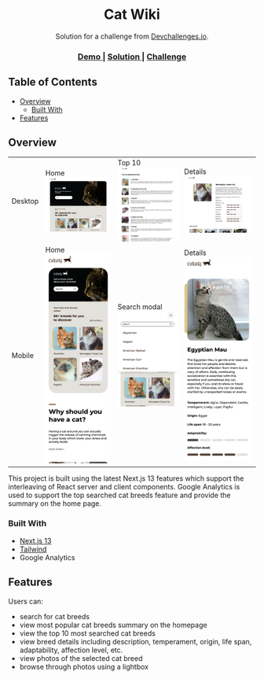 <!-- Please update value in the {}  -->

<h1 align="center">Cat Wiki</h1>

<div align="center">
   Solution for a challenge from  <a href="http://devchallenges.io" target="_blank">Devchallenges.io</a>.
</div>

<div align="center">
  <h3>
    <a href="https://cat-wiki-ayakh99.vercel.app/">
      Demo
    </a>
    <span> | </span>
    <a href="https://github.com/ayakh99/cat-wiki">
      Solution
    </a>
    <span> | </span>
    <a href="https://devchallenges.io/challenges/f4NJ53rcfgrP6sBMD2jt">
      Challenge
    </a>
  </h3>
</div>

<!-- TABLE OF CONTENTS -->

## Table of Contents

- [Overview](#overview)
  - [Built With](#built-with)
- [Features](#features)

<!-- OVERVIEW -->

## Overview

|         |                                      |                                                     |                                            |
| ------- | ------------------------------------ | --------------------------------------------------- | ------------------------------------------ |
| Desktop | Home ![](./preview/home-desktop.png) | Top 10 ![](./preview/top-searches-desktop.png)      | Details ![](./preview/details-desktop.png) |
| Mobile  | Home ![](./preview/home-mobile.png)  | Search modal ![](./preview/search-modal-mobile.png) | Details ![](./preview/details-mobile.png)  |

This project is built using the latest Next.js 13 features which support the interleaving of React server and client components. Google Analytics is used to support the top searched cat breeds feature and provide the summary on the home page.

### Built With

- [Next.js 13](https://nextjs.org/)
- [Tailwind](https://tailwindcss.com/)
- Google Analytics

## Features

Users can:

- search for cat breeds
- view most popular cat breeds summary on the homepage
- view the top 10 most searched cat breeds
- view breed details including description, temperament, origin, life span, adaptability, affection level, etc.
- view photos of the selected cat breed
- browse through photos using a lightbox
